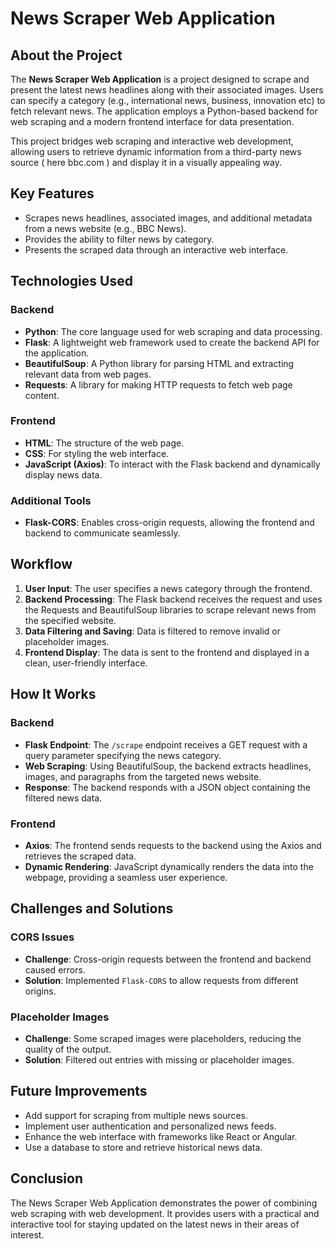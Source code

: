 
# News Scraper Web Application

## About the Project
The **News Scraper Web Application** is a project designed to scrape and present the latest news headlines along with their associated images. Users can specify a category (e.g., international news, business, innovation etc) to fetch relevant news. The application employs a Python-based backend for web scraping and a modern frontend interface for data presentation.

This project bridges web scraping and interactive web development, allowing users to retrieve dynamic information from a third-party news source ( here bbc.com ) and display it in a visually appealing way.

## Key Features
- Scrapes news headlines, associated images, and additional metadata from a news website (e.g., BBC News).
- Provides the ability to filter news by category.
- Presents the scraped data through an interactive web interface.

## Technologies Used

### Backend
- **Python**: The core language used for web scraping and data processing.
- **Flask**: A lightweight web framework used to create the backend API for the application.
- **BeautifulSoup**: A Python library for parsing HTML and extracting relevant data from web pages.
- **Requests**: A library for making HTTP requests to fetch web page content.

### Frontend
- **HTML**: The structure of the web page.
- **CSS**: For styling the web interface.
- **JavaScript (Axios)**: To interact with the Flask backend and dynamically display news data.

### Additional Tools
- **Flask-CORS**: Enables cross-origin requests, allowing the frontend and backend to communicate seamlessly.

## Workflow
1. **User Input**: The user specifies a news category through the frontend.
2. **Backend Processing**: The Flask backend receives the request and uses the Requests and BeautifulSoup libraries to scrape relevant news from the specified website.
3. **Data Filtering and Saving**: Data is filtered to remove invalid or placeholder images.
4. **Frontend Display**: The data is sent to the frontend and displayed in a clean, user-friendly interface.

## How It Works
### Backend
- **Flask Endpoint**: The `/scrape` endpoint receives a GET request with a query parameter specifying the news category.
- **Web Scraping**: Using BeautifulSoup, the backend extracts headlines, images, and paragraphs from the targeted news website.
- **Response**: The backend responds with a JSON object containing the filtered news data.

### Frontend
- **Axios**: The frontend sends requests to the backend using the Axios and retrieves the scraped data.
- **Dynamic Rendering**: JavaScript dynamically renders the data into the webpage, providing a seamless user experience.

## Challenges and Solutions
### CORS Issues
- **Challenge**: Cross-origin requests between the frontend and backend caused errors.
- **Solution**: Implemented `Flask-CORS` to allow requests from different origins.

### Placeholder Images
- **Challenge**: Some scraped images were placeholders, reducing the quality of the output.
- **Solution**: Filtered out entries with missing or placeholder images.

## Future Improvements
- Add support for scraping from multiple news sources.
- Implement user authentication and personalized news feeds.
- Enhance the web interface with frameworks like React or Angular.
- Use a database to store and retrieve historical news data.

## Conclusion
The News Scraper Web Application demonstrates the power of combining web scraping with web development. It provides users with a practical and interactive tool for staying updated on the latest news in their areas of interest.

